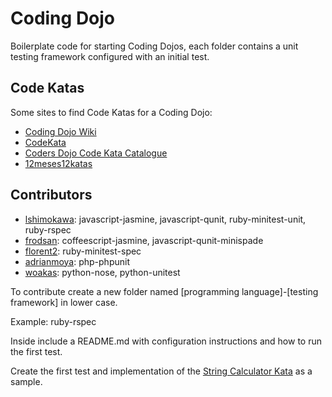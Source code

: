 # Coding Dojo
Boilerplate code for starting Coding Dojos, each folder contains a unit testing framework configured with an initial test.

## Code Katas
Some sites to find Code Katas for a Coding Dojo:
* [Coding Dojo Wiki](http://codingdojo.org/cgi-bin/wiki.pl?KataCatalogue)
* [CodeKata](http://codekata.pragprog.com/)
* [Coders Dojo Code Kata Catalogue](http://content.codersdojo.org/code-kata-catalogue/)
* [12meses12katas](https://github.com/12meses12katas)

## Contributors
* [lshimokawa](https://github.com/lshimokawa): javascript-jasmine, javascript-qunit, ruby-minitest-unit, ruby-rspec
* [frodsan](https://github.com/frodsan): coffeescript-jasmine, javascript-qunit-minispade
* [florent2](https://github.com/florent2): ruby-minitest-spec 
* [adrianmoya](https://github.com/adrianmoya): php-phpunit
* [woakas](https://github.com/woakas): python-nose, python-unitest

To contribute create a new folder named [programming language]-[testing framework] in lower case. 

Example: ruby-rspec

Inside include a README.md with configuration instructions and how to run the first test.

Create the first test and implementation of the [String Calculator Kata](http://osherove.com/tdd-kata-1/) as a sample.